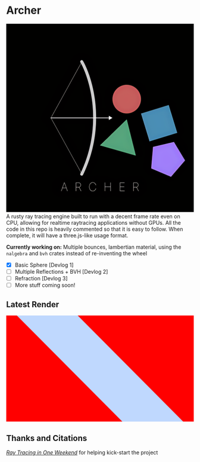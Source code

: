 # Archer

![Archer Logo](ArcherLogo.png)
A rusty ray tracing engine built to run with a decent frame rate even on CPU, allowing for realtime raytracing applications without GPUs.
All the code in this repo is heavily commented so that it is easy to follow. When complete, it will have a three.js-like usage format.

__Currently working on:__ Multiple bounces, lambertian material, using the `nalgebra` and `bvh` crates instead of re-inventing the wheel

- [x] Basic Sphere [Devlog 1]
- [ ] Multiple Reflections + BVH [Devlog 2]
- [ ] Refraction [Devlog 3]
- [ ] More stuff coming soon!

## Latest Render
![Latest render](./archer/output.png)

## Thanks and Citations

[_Ray Tracing in One Weekend_](https://raytracing.github.io/books/RayTracingInOneWeekend.html) for helping kick-start the project
